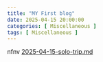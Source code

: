```yaml
---
title: "MY First blog"
date: 2025-04-15 20:00:00
categories: [ Miscellaneous ]
tags: [ Miscellaneous ]
---
```


nfnv
[2025-04-15-solo-trip.md](2025-04-15-solo-trip.md)